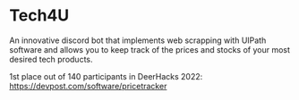 # Tech4U
An innovative discord bot that implements web scrapping with UIPath software and allows you to keep track of the prices and stocks of your most desired tech products.

1st place out of 140 participants in DeerHacks 2022: https://devpost.com/software/pricetracker 
